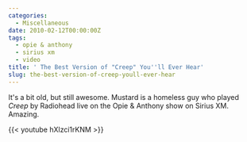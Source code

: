 ```yaml
---
categories:
  - Miscellaneous
date: 2010-02-12T00:00:00Z
tags:
  - opie & anthony
  - sirius xm
  - video
title: ' The Best Version of "Creep" You''ll Ever Hear'
slug: the-best-version-of-creep-youll-ever-hear
---
```


It's a bit old, but still awesome. Mustard is a homeless guy who played _Creep_ by Radiohead live on the Opie & Anthony show on Sirius XM. Amazing.

{{< youtube hXlzci1rKNM >}}
